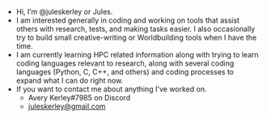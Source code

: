 - Hi, I’m @juleskerley or Jules.
- I am interested generally in coding and working on tools that assist others with research, tests, and making tasks easier. I also occasionally try to build small creative-writing or Worldbuilding tools when I have the time.
- I am currently learning HPC related information along with trying to learn coding languages relevant to research, along with several coding languages (Python, C, C++, and others) and coding processes to expand what I can do right now.
- If you want to contact me about anything I've worked on.
  - Avery Kerley#7985 on Discord
  - juleskerley@gmail.com

<!---
Kerleyark/Kerleyark is a ✨ special ✨ repository because its `README.md` (this file) appears on your GitHub profile.
You can click the Preview link to take a look at your changes.
--->
